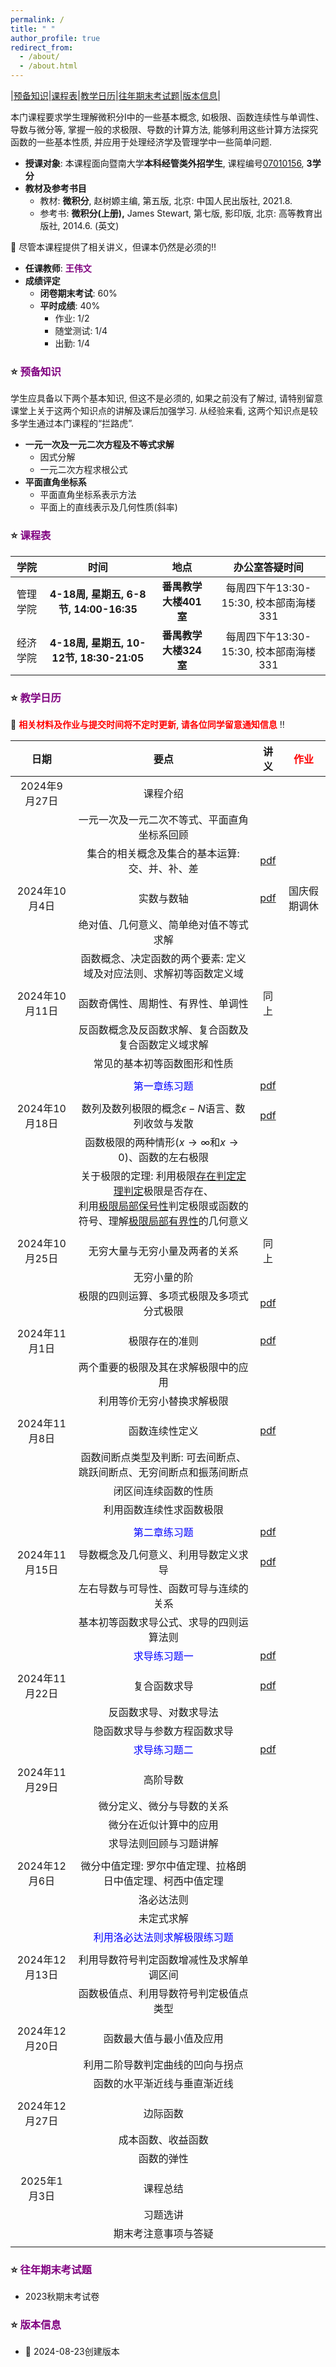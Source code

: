 ```yaml
---
permalink: /
title: " "
author_profile: true
redirect_from: 
  - /about/
  - /about.html
---
```

|[预备知识](#1)|[课程表](#2)|[教学日历](#3)|[往年期末考试题](#4)|[版本信息](#5)|

本门课程要求学生理解微积分I中的一些基本概念, 如极限、函数连续性与单调性、导数与微分等, 掌握一般的求极限、导数的计算方法, 能够利用这些计算方法探究函数的一些基本性质, 并应用于处理经济学及管理学中一些简单问题.

* **授课对象**: 本课程面向暨南大学**本科经管类外招学生**, 课程编号<u>07010156</u>, **3学分**
* **教材及参考书目**
  * 教材: **微积分**, 赵树嫄主编, 第五版, 北京: 中国人民出版社, 2021.8.
  * 参考书: **微积分(上册),**  James Stewart, 第七版, 影印版, 北京: 高等教育出版社, 2014.6. (英文)

📢 尽管本课程提供了相关讲义，但课本仍然是必须的‼️

* **任课教师**: <a href="https://wangyuanhao.github.io" style="text-decoration:none;color:purple">**王伟文**</a>
* **成绩评定**
  * **闭卷期末考试**: 60%
  * **平时成绩**: 40%
    * 作业: 1/2
    * 随堂测试: 1/4
    * 出勤: 1/4

### ⭐️ <font color=purple><a name='1' style="text-decoration:none;color:purple">预备知识</a></font>

学生应具备以下两个基本知识, 但这不是必须的, 如果之前没有了解过, 请特别留意课堂上关于这两个知识点的讲解及课后加强学习. 从经验来看, 这两个知识点是较多学生通过本门课程的“拦路虎”.

* **一元一次及一元二次方程及不等式求解**
  * 因式分解
  * 一元二次方程求根公式
* **平面直角坐标系**
  * 平面直角坐标系表示方法
  * 平面上的直线表示及几何性质(斜率)

### ⭐️ <a name="2" style="text-decoration:none;color:purple">课程表</a>

|   学院   |                   时间                   |         地点          |             办公室答疑时间             |
| :------: | :--------------------------------------: | :-------------------: | :------------------------------------: |
| 管理学院 |  **4-18周, 星期五, 6-8节, 14:00-16:35**  | **番禺教学大楼401室** | 每周四下午13:30-15:30, 校本部南海楼331 |
| 经济学院 | **4-18周, 星期五, 10-12节, 18:30-21:05** | **番禺教学大楼324室** | 每周四下午13:30-15:30, 校本部南海楼331 |

### ⭐️ <a name="3" style="text-decoration:none;color:purple">教学日历</a>

📢 **<font color=red>相关材料及作业与提交时间将不定时更新, 请各位同学留意通知信息</font>** ‼️

|      日期      |                             要点                             |               讲义                | <font color=red>作业</font> |
| :------------: | :----------------------------------------------------------: | :-------------------------------: | :-------------------------: |
| 2024年9月27日  |                           课程介绍                           |                                   |                             |
|                |         一元一次及一元二次不等式、平面直角坐标系回顾         |                                   |                             |
|                |        集合的相关概念及集合的基本运算: 交、并、补、差        |     [pdf](../notes/part1.pdf)     |                             |
|                |                                                              |                                   |                             |
| 2024年10月4日  |                          实数与数轴                          |     [pdf](../notes/part2.pdf)     |        国庆假期调休         |
|                |            绝对值、几何意义、简单绝对值不等式求解            |                                   |                             |
|                | 函数概念、决定函数的两个要素: 定义域及对应法则、求解初等函数定义域 |                                   |                             |
|                |                             []()                             |                                   |                             |
| 2024年10月11日 |              函数奇偶性、周期性、有界性、单调性              |               同上                |                             |
|                |     反函数概念及反函数求解、复合函数及复合函数定义域求解     |                                   |                             |
|                |                 常见的基本初等函数图形和性质                 |                                   |                             |
|                |                                                              |                                   |                             |
|                |             <font color=blue>第一章练习题</font>             | [pdf](../notes/Ch1_exercise.pdf)  |                             |
|                |                                                              |                                   |                             |
| 2024年10月18日 |     数列及数列极限的概念$\epsilon-N$语言、数列收敛与发散     |     [pdf](../notes/part3.pdf)     |                             |
|                | 函数极限的两种情形($x\rightarrow \infty$和$x\rightarrow 0$)、函数的左右极限 |                                   |                             |
|                | 关于极限的定理: 利用极限<u>存在判定定理判定</u>极限是否存在、<br />利用<u>极限局部保号性</u>判定极限或函数的符号、理解<u>极限局部有界性</u>的几何意义 |                                   |                             |
|                |                                                              |                                   |                             |
| 2024年10月25日 |                无穷大量与无穷小量及两者的关系                |               同上                |                             |
|                |                         无穷小量的阶                         |                                   |                             |
|                |          极限的四则运算、多项式极限及多项式分式极限          |     [pdf](../notes/part4.pdf)     |                             |
|                |                                                              |                                   |                             |
| 2024年11月1日  |                        极限存在的准则                        |     [pdf](../notes/part5.pdf)     |                             |
|                |             两个重要的极限及其在求解极限中的应用             |                                   |                             |
|                |                  利用等价无穷小替换求解极限                  |                                   |                             |
|                |                                                              |                                   |                             |
| 2024年11月8日  |                        函数连续性定义                        |     [pdf](../notes/part6.pdf)     |                             |
|                | 函数间断点类型及判断: 可去间断点、跳跃间断点、无穷间断点和振荡间断点 |                                   |                             |
|                |                     闭区间连续函数的性质                     |                                   |                             |
|                |                   利用函数连续性求函数极限                   |                                   |                             |
|                |                                                              |                                   |                             |
|                |             <font color=blue>第二章练习题</font>             | [pdf](../notes/Ch2_exercise.pdf)  |                             |
|                |                                                              |                                   |                             |
| 2024年11月15日 |             导数概念及几何意义、利用导数定义求导             |     [pdf](../notes/part7.pdf)     |                             |
|                |            左右导数与可导性、函数可导与连续的关系            |                                   |                             |
|                |           基本初等函数求导公式、求导的四则运算法则           |                                   |                             |
|                |             <font color=blue>求导练习题一</font>             | [pdf](../notes/Ch3_exercise1.pdf) |                             |
|                |                                                              |                                   |                             |
| 2024年11月22日 |                         复合函数求导                         |     [pdf](../notes/part8.pdf)     |                             |
|                |                    反函数求导、对数求导法                    |                                   |                             |
|                |                 隐函数求导与参数方程函数求导                 |                                   |                             |
|                |             <font color=blue>求导练习题二</font>             | [pdf](../notes/Ch3_exercise2.pdf) |                             |
|                |                                                              |                                   |                             |
| 2024年11月29日 |                           高阶导数                           |                                   |                             |
|                |                  微分定义、微分与导数的关系                  |                                   |                             |
|                |                    微分在近似计算中的应用                    |                                   |                             |
|                |                    求导法则回顾与习题讲解                    |                                   |                             |
|                |                                                              |                                   |                             |
| 2024年12月6日  |  微分中值定理: 罗尔中值定理、拉格朗日中值定理、柯西中值定理  |                                   |                             |
|                |                          洛必达法则                          |                                   |                             |
|                |                          未定式求解                          |                                   |                             |
|                |     <font color=blue>利用洛必达法则求解极限练习题</font>     |                                   |                             |
|                |                                                              |                                   |                             |
| 2024年12月13日 |           利用导数符号判定函数增减性及求解单调区间           |                                   |                             |
|                |            函数极值点、利用导数符号判定极值点类型            |                                   |                             |
|                |                                                              |                                   |                             |
| 2024年12月20日 |                   函数最大值与最小值及应用                   |                                   |                             |
|                |               利用二阶导数判定曲线的凹向与拐点               |                                   |                             |
|                |                 函数的水平渐近线与垂直渐近线                 |                                   |                             |
|                |                                                              |                                   |                             |
| 2024年12月27日 |                           边际函数                           |                                   |                             |
|                |                      成本函数、收益函数                      |                                   |                             |
|                |                          函数的弹性                          |                                   |                             |
|                |                                                              |                                   |                             |
|  2025年1月3日  |                           课程总结                           |                                   |                             |
|                |                           习题选讲                           |                                   |                             |
|                |                     期末考注意事项与答疑                     |                                   |                             |
|                |                                                              |                                   |                             |

### ⭐️ <a name="4" style="text-decoration:none;color:purple">往年期末考试题</a>

* 2023秋期末考试卷

### ⭐️ <a name="5" style="text-decoration:none;color:purple">版本信息</a>

* 📢 2024-08-23创建版本
